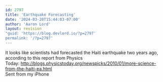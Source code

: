 ```yaml
---
id: 2797
title: 'Earthquake Forecasting'
date: '2024-03-20T15:44:03-07:00'
author: 'Aaron Lord'
layout: revision
"guid: 'https://blog.devlord.io/?p=2797'
permalink: '/?p=2797'
---
```


<div>It looks like scientists had forecasted the Haiti earthquake two years ago, according to this report from Physics Today: <a href="http://blogs.physicstoday.org/newspicks/2010/01/more-science-from-the-haiti-ea.html">http://blogs.physicstoday.org/newspicks/2010/01/more-science-from-the-haiti-ea.html</a></div>
Sent from my iPhone
